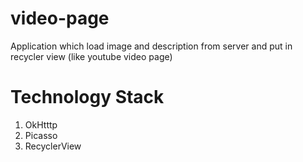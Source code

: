 # video-page
Application which load image and description from server and put in recycler view (like youtube video page)
#  Technology Stack
1) OkHtttp
2) Picasso
3) RecyclerView
